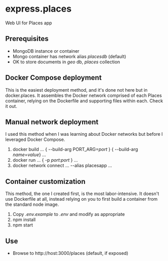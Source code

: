 # express.places
Web UI for Places app

## Prerequisites
* MongoDB instance or container
* Mongo container has network alias _placesdb_ (default)
* OK to store documents in _geo_ db, _places_ collection

## Docker Compose deployment

This is the easiest deployment method, and it's done not here but in docker.places.
It assembles the Docker network comprised of each Places container, relying on the
Dockerfile and supporting files within each. Check it out.

## Manual network deployment

I used this method when I was learning about Docker networks but before I leveraged Docker Compose.

1. docker build ... { --build-arg PORT_ARG=_port_ } { --build-arg _name_=_value_} ...
1. docker run ... { -p _port_:_port_ } ...
1. docker network connect ... --alias placesapp ...

## Container customization

This method, the one I created first, is the most labor-intensive.  It doesn't use Dockerfile at all, instead
relying on you to first build a container from the standard node image.

1. Copy _.env.example_ to _.env_ and modify as appropriate
1. npm install
1. npm start

## Use

*  Browse to http://host:3000/places (default, if exposed)